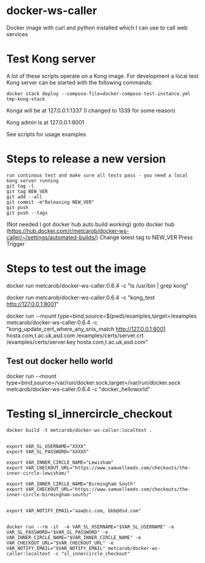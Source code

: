 # docker-ws-caller
Docker image with curl and python installed which I can use to call web services

# Test Kong server

A lot of these scripts operate on a Kong image. For development a local test Kong server can be started with the following commands:

```
docker stack deploy --compose-file=docker-compose-test-instance.yml tmp-kong-stack
```

Konga will be at
127.0.0.1:1337
(I changed to 1339 for some reason)

Kong admin is at
127.0.0.1:8001

See scripts for usage examples


# Steps to release a new version

```
run continous test and make sure all tests pass - you need a local kong server running
git tag -l
git tag NEW_VER
git add --all
git commit -m"Releasing NEW_VER"
git push
git push --tags
```

(Not needed I got docker hub auto build working)
goto docker hub (https://hub.docker.com/r/metcarob/docker-ws-caller/~/settings/automated-builds/)
Change latest tag to NEW_VER
Press Trigger


# Steps to test out the image

docker run metcarob/docker-ws-caller:0.6.4 -c "ls /usr/bin | grep kong"

docker run metcarob/docker-ws-caller:0.6.4 -c "kong_test http://127.0.0.1:8001"

docker run --mount type=bind,source=$(pwd)/examples,target=/examples metcarob/docker-ws-caller:0.6.4 -c "kong_update_cert_where_any_snis_match http://127.0.0.1:8001 hosta.com,t.ac.uk,asd.com /examples/certs/server.crt /examples/certs/server.key hosta.com,t.ac.uk,asd.com"

## Test out docker hello world

docker run --mount type=bind,source=/var/run/docker.sock,target=/var/run/docker.sock metcarob/docker-ws-caller:0.6.4 -c "docker_helloworld"


# Testing sl_innercircle_checkout

```
docker build -t metcarob/docker-ws-caller:localtext .


export VAR_SL_USERNAME="XXXX"
export VAR_SL_PASSWORD="XXXXX"

export VAR_INNER_CIRCLE_NAME="Lewisham"
export VAR_CHECKOUT_URL="https://www.samuelleeds.com/checkouts/the-inner-circle-lewisham/"

export VAR_INNER_CIRCLE_NAME="Birmingham South"
export VAR_CHECKOUT_URL="https://www.samuelleeds.com/checkouts/the-inner-circle-birmingham-south/"


export VAR_NOTIFY_EMAIL="aaa@cc.com, bbb@dsd.com"


docker run --rm -it  -e VAR_SL_USERNAME="$VAR_SL_USERNAME" -e VAR_SL_PASSWORD="$VAR_SL_PASSWORD" -e VAR_INNER_CIRCLE_NAME="$VAR_INNER_CIRCLE_NAME" -e VAR_CHECKOUT_URL="$VAR_CHECKOUT_URL" -e VAR_NOTIFY_EMAIL="$VAR_NOTIFY_EMAIL" metcarob/docker-ws-caller:localtext -c "sl_innercircle_checkout"
```
